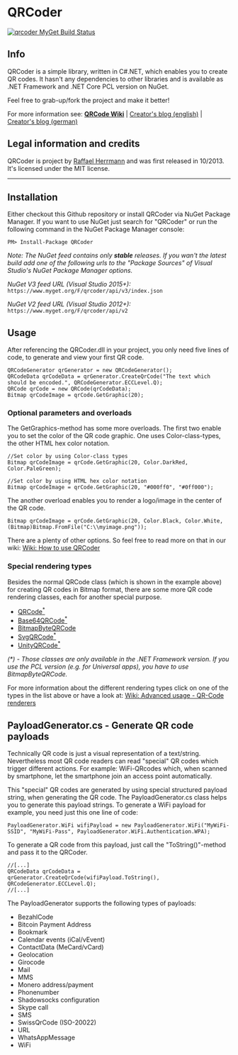 # QRCoder
[![qrcoder MyGet Build Status](https://www.myget.org/BuildSource/Badge/qrcoder?identifier=10cbdaa5-2dd9-460b-b424-be44e75258ec)](https://www.myget.org/feed/qrcoder/package/nuget/QRCoder)
## Info 

QRCoder is a simple library, written in C#.NET, which enables you to create QR codes. It hasn't any dependencies to other libraries and is available as .NET Framework and .NET Core PCL version on NuGet.

Feel free to grab-up/fork the project and make it better!

For more information see:
[**QRCode Wiki**](https://github.com/codebude/QRCoder/wiki) | [Creator's blog (english)](http://en.code-bude.net/2013/10/17/qrcoder-an-open-source-qr-code-generator-implementation-in-csharp/) | [Creator's blog (german)](http://code-bude.net/2013/10/17/qrcoder-eine-open-source-qr-code-implementierung-in-csharp/)
 

## Legal information and credits

QRCoder is project by [Raffael Herrmann](http://raffaelherrmann.de) and was first released 
in 10/2013. It's licensed under the MIT license.


* * *


## Installation

Either checkout this Github repository or install QRCoder via NuGet Package Manager. If you want to use NuGet just search for "QRCoder" or run the following command in the NuGet Package Manager console:
```
PM> Install-Package QRCoder
```

*Note: The NuGet feed contains only **stable** releases. If you wan't the latest build add one of the following urls to the "Package Sources" of Visual Studio's NuGet Package Manager options.*

*NuGet V3 feed URL (Visual Studio 2015+):* `https://www.myget.org/F/qrcoder/api/v3/index.json`

*NuGet V2 feed URL (Visual Studio 2012+):* `https://www.myget.org/F/qrcoder/api/v2`



## Usage

After referencing the QRCoder.dll in your project, you only need five lines of code, to generate and view your first QR code.

```
QRCodeGenerator qrGenerator = new QRCodeGenerator();
QRCodeData qrCodeData = qrGenerator.CreateQrCode("The text which should be encoded.", QRCodeGenerator.ECCLevel.Q);
QRCode qrCode = new QRCode(qrCodeData);
Bitmap qrCodeImage = qrCode.GetGraphic(20);
```

### Optional parameters and overloads

The GetGraphics-method has some more overloads. The first two enable you to set the color of the QR code graphic. One uses Color-class-types, the other HTML hex color notation.

```
//Set color by using Color-class types
Bitmap qrCodeImage = qrCode.GetGraphic(20, Color.DarkRed, Color.PaleGreen);

//Set color by using HTML hex color notation
Bitmap qrCodeImage = qrCode.GetGraphic(20, "#000ff0", "#0ff000");
```

The another overload enables you to render a logo/image in the center of the QR code.

```
Bitmap qrCodeImage = qrCode.GetGraphic(20, Color.Black, Color.White, (Bitmap)Bitmap.FromFile("C:\\myimage.png"));
```

There are a plenty of other options. So feel free to read more on that in our wiki: [Wiki: How to use QRCoder](https://github.com/codebude/QRCoder/wiki/How-to-use-QRCoder)

### Special rendering types

Besides the normal QRCode class (which is shown in the example above) for creating QR codes in Bitmap format, there are some more QR code rendering classes, each for another special purpose.

* [QRCode<sup>*</sup>](https://github.com/codebude/QRCoder/wiki/Advanced-usage---QR-Code-renderers#21-qrcode-renderer-in-detail)
* [Base64QRCode<sup>*</sup>](https://github.com/codebude/QRCoder/wiki/Advanced-usage---QR-Code-renderers#22-base64qrcode-renderer-in-detail)
* [BitmapByteQRCode<sup></sup>](https://github.com/codebude/QRCoder/wiki/Advanced-usage---QR-Code-renderers#23-bitmapbyteqrcode-renderer-in-detail)
* [SvgQRCode<sup>*</sup>](https://github.com/codebude/QRCoder/wiki/Advanced-usage---QR-Code-renderers#24-svgqrcode-renderer-in-detail)
* [UnityQRCode<sup>*</sup>](https://github.com/codebude/QRCoder/wiki/Advanced-usage---QR-Code-renderers#25-unityqrcode-renderer-in-detail)


*(&ast;) - Those classes are only available in the .NET Framework version. If you use the PCL version (e.g. for Universal apps), you have to use BitmapByteQRCode.*

For more information about the different rendering types click on one of the types in the list above or have a look at: [Wiki: Advanced usage - QR-Code renderers](https://github.com/codebude/QRCoder/wiki/Advanced-usage---QR-Code-renderers)

## PayloadGenerator.cs - Generate QR code payloads

Technically QR code is just a visual representation of a text/string. Nevertheless most QR code readers can read "special" QR codes which trigger different actions. For example: WiFi-QRcodes which, when scanned by smartphone, let the smartphone join an access point automatically.

This "special" QR codes are generated by using special structured payload string, when generating the QR code. The PayloadGenerator.cs class helps you to generate this payload strings. To generate a WiFi payload for example, you need just this one line of code:

```
PayloadGenerator.WiFi wifiPayload = new PayloadGenerator.WiFi("MyWiFi-SSID", "MyWiFi-Pass", PayloadGenerator.WiFi.Authentication.WPA);
```

To generate a QR code from this payload, just call the "ToString()"-method and pass it to the QRCoder.

```
//[...]
QRCodeData qrCodeData = qrGenerator.CreateQrCode(wifiPayload.ToString(), QRCodeGenerator.ECCLevel.Q);
//[...]
```

The PayloadGenerator supports the following types of payloads:

* BezahlCode
* Bitcoin Payment Address
* Bookmark
* Calendar events (iCal/vEvent)
* ContactData (MeCard/vCard)
* Geolocation
* Girocode
* Mail
* MMS
* Monero address/payment
* Phonenumber
* Shadowsocks configuration
* Skype call
* SMS
* SwissQrCode (ISO-20022)
* URL
* WhatsAppMessage
* WiFi
